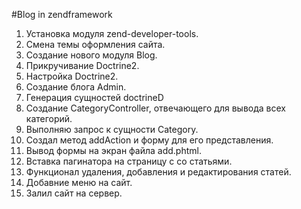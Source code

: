 #Blog in zendframework
1. Установка модуля zend-developer-tools.
2. Смена темы оформления сайта.
3. Создание нового модуля Blog.
4. Прикручивание Doctrine2.
5. Настройка Doctrine2.
6. Создание блога Admin.
7. Генерация сущностей doctrineD
8. Создание CategoryController, отвечающего для вывода всех категорий.
9. Выполняю запрос к сущности Category.
10. Создал метод addAction и форму для его представления.
11. Вывод формы на экран файла add.phtml.
12. Вставка пагинатора на страницу с со статьями.
13. Функционал удаления, добавления и редактирования статей.
14. Добавние меню на сайт.
15. Залил сайт на сервер.
